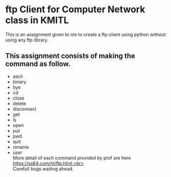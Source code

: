 # ftp Client for Computer Network class in KMITL
This is an assignment given to me to create a ftp client using python without using any ftp library.<br>
## This assignment consists of making the command as follow.<br>
- ascii 
- binary 
- bye 
- cd 
- close 
- delete 
- disconnect 
- get 
- ls 
- open 
- put 
- pwd 
- quit 
- rename 
- user <br>
More detail of each command provided by prof are here https://ss64.com/nt/ftp.html.<br><br>
Careful! bugs waiting ahead.
